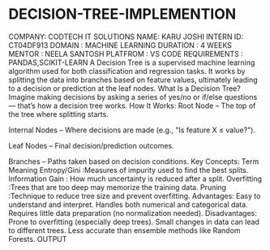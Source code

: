 # DECISION-TREE-IMPLEMENTION

COMPANY: CODTECH IT SOLUTIONS NAME: KARU JOSHI INTERN ID: CT04DF913 DOMAIN : MACHINE LEARNING DURATION : 4 WEEKS MENTOR : NEELA SANTOSH PLATFROM : VS CODE REQUIREMENTS : PANDAS,SCIKIT-LEARN A Decision Tree is a supervised machine learning algorithm used for both classification and regression tasks. It works by splitting the data into branches based on feature values, ultimately leading to a decision or prediction at the leaf nodes. What Is a Decision Tree? Imagine making decisions by asking a series of yes/no or if/else questions — that’s how a decision tree works. How It Works: Root Node – The top of the tree where splitting starts.

Internal Nodes – Where decisions are made (e.g., "Is feature X ≤ value?").

Leaf Nodes – Final decision/prediction outcomes.

Branches – Paths taken based on decision conditions. Key Concepts: Term Meaning Entropy/Gini :Measures of impurity used to find the best splits. Information Gain : How much uncertainty is reduced after a split. Overfitting :Trees that are too deep may memorize the training data. Pruning :Technique to reduce tree size and prevent overfitting. Advantages: Easy to understand and interpret. Handles both numerical and categorical data. Requires little data preparation (no normalization needed). Disadvantages: Prone to overfitting (especially deep trees). Small changes in data can lead to different trees. Less accurate than ensemble methods like Random Forests. OUTPUT 

